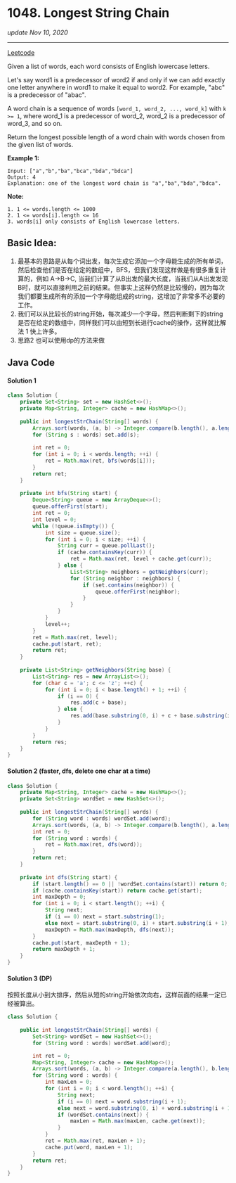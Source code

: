 # 1048. Longest String Chain

_update Nov 10, 2020_

---

[Leetcode](https://leetcode.com/problems/longest-string-chain/)

Given a list of words, each word consists of English lowercase letters.

Let's say word1 is a predecessor of word2 if and only if we can add exactly one letter anywhere in word1 to make it equal to word2.  For example, "abc" is a predecessor of "abac".

A word chain is a sequence of words `[word_1, word_2, ..., word_k]` with `k >= 1`, where word_1 is a predecessor of word_2, word_2 is a predecessor of word_3, and so on.

Return the longest possible length of a word chain with words chosen from the given list of words.


**Example 1:**
```
Input: ["a","b","ba","bca","bda","bdca"]
Output: 4
Explanation: one of the longest word chain is "a","ba","bda","bdca".
```

**Note:**

```
1. 1 <= words.length <= 1000
2. 1 <= words[i].length <= 16
3. words[i] only consists of English lowercase letters.
```

## Basic Idea:

1. 最基本的思路是从每个词出发，每次生成它添加一个字母能生成的所有单词，然后检查他们是否在给定的数组中，BFS，但我们发现这样做是有很多重复计算的，例如 A->B->C, 当我们计算了从B出发的最大长度，当我们从A出发发现B时，就可以直接利用之前的结果。但事实上这样仍然是比较慢的，因为每次我们都要生成所有的添加一个字母能组成的string，这增加了非常多不必要的工作。
2. 我们可以从比较长的string开始，每次减少一个字母，然后判断剩下的string是否在给定的数组中，同样我们可以由短到长进行cache的操作，这样就比解法 1 快上许多。
3. 思路2 也可以使用dp的方法来做

## Java Code
#### Solution 1
```java
class Solution {
    private Set<String> set = new HashSet<>();
    private Map<String, Integer> cache = new HashMap<>();
    
    public int longestStrChain(String[] words) {
        Arrays.sort(words, (a, b) -> Integer.compare(b.length(), a.length()));
        for (String s : words) set.add(s);
        
        int ret = 0;
        for (int i = 0; i < words.length; ++i) {
            ret = Math.max(ret, bfs(words[i]));
        }
        return ret;
    }
    
    private int bfs(String start) {
        Deque<String> queue = new ArrayDeque<>();
        queue.offerFirst(start);
        int ret = 0;
        int level = 0;
        while (!queue.isEmpty()) {
            int size = queue.size();
            for (int i = 0; i < size; ++i) {
                String curr = queue.pollLast();
                if (cache.containsKey(curr)) {
                    ret = Math.max(ret, level + cache.get(curr));
                } else {
                    List<String> neighbors = getNeighbors(curr);
                    for (String neighbor : neighbors) {
                        if (set.contains(neighbor)) {
                            queue.offerFirst(neighbor);
                        }
                    }
                }
            }
            level++;
        }
        ret = Math.max(ret, level);
        cache.put(start, ret);
        return ret;
    }
    
    private List<String> getNeighbors(String base) {
        List<String> res = new ArrayList<>();
        for (char c = 'a'; c <= 'z'; ++c) {
            for (int i = 0; i < base.length() + 1; ++i) {
                if (i == 0) {
                    res.add(c + base);
                } else {
                    res.add(base.substring(0, i) + c + base.substring(i));
                }
            }
        }
        return res;
    }
}
```

#### Solution 2 (faster, dfs, delete one char at a time)
```java
class Solution {
    private Map<String, Integer> cache = new HashMap<>();
    private Set<String> wordSet = new HashSet<>();
    
    public int longestStrChain(String[] words) {
        for (String word : words) wordSet.add(word);
        Arrays.sort(words, (a, b) -> Integer.compare(b.length(), a.length()));
        int ret = 0;
        for (String word : words) {
            ret = Math.max(ret, dfs(word));
        }
        return ret;
    }
    
    private int dfs(String start) {
        if (start.length() == 0 || !wordSet.contains(start)) return 0;
        if (cache.containsKey(start)) return cache.get(start);
        int maxDepth = 0;
        for (int i = 0; i < start.length(); ++i) {
            String next;
            if (i == 0) next = start.substring(1);
            else next = start.substring(0, i) + start.substring(i + 1);
            maxDepth = Math.max(maxDepth, dfs(next));
        }
        cache.put(start, maxDepth + 1);
        return maxDepth + 1;
    }
}
```

#### Solution 3 (DP)
按照长度从小到大排序，然后从短的string开始依次向右，这样前面的结果一定已经被算出。
```java
class Solution {
    
    public int longestStrChain(String[] words) {
        Set<String> wordSet = new HashSet<>();
        for (String word : words) wordSet.add(word);

        int ret = 0;
        Map<String, Integer> cache = new HashMap<>();
        Arrays.sort(words, (a, b) -> Integer.compare(a.length(), b.length()));
        for (String word : words) {
            int maxLen = 0;
            for (int i = 0; i < word.length(); ++i) {
                String next;
                if (i == 0) next = word.substring(i + 1);
                else next = word.substring(0, i) + word.substring(i + 1);
                if (wordSet.contains(next)) {
                    maxLen = Math.max(maxLen, cache.get(next));
                }
            }
            ret = Math.max(ret, maxLen + 1);
            cache.put(word, maxLen + 1);
        }
        return ret;
    }
}
```
